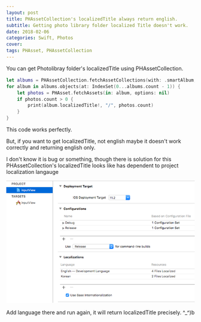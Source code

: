 ```yaml
---
layout: post
title: PHAssetCollection's localizedTitle always return english.
subtitle: Getting photo library folder localized Title doesn't work.
date: 2018-02-06
categories: Swift, Photos
cover:
tags: PHAsset, PHAssetCollection
---
```


You can get Photolibray folder's localizedTitle using PHAssetCollection.

```swift
let albums = PHAssetCollection.fetchAssetCollections(with: .smartAlbum, subtype: .any, options: nil)
for album in albums.objects(at: IndexSet(0...albums.count - 1)) {
    let photos = PHAsset.fetchAssets(in: album, options: nil)
    if photos.count > 0 {
        print(album.localizedTitle!, "/", photos.count)
    }
}
```

This code works perfectly.

But, if you want to get localizedTitle, not english
maybe it doesn't work correctly and returning english only.

I don't know it is bug or something, though there is solution for this
PHAssetCollection's localizedTitle looks like has dependent to project localization langauge

![Alt text](https://raw.githubusercontent.com/JangDoRiOS/jangdorios.github.io/master/assets/img/2018-02-06-01-01.png)

Add language there and run again, it will return localizedTitle precisely. ^_^)b
